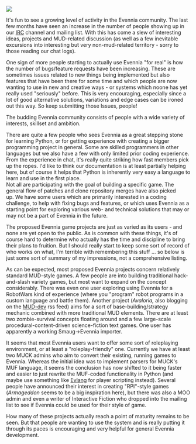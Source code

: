 [![](https://2.bp.blogspot.com/-ETdBSHZJeKM/UG67GMElKvI/AAAAAAAABxI/J-PZhdCZDhU/s320/800px-Billard.JPG)](https://2.bp.blogspot.com/-ETdBSHZJeKM/UG67GMElKvI/AAAAAAAABxI/J-PZhdCZDhU/s1600/800px-Billard.JPG)

It's fun to see a growing level of activity in the Evennia community. The last few months have seen an increase in the number of people showing up in our [IRC](http://webchat.freenode.net/?channels=evennia) channel and mailing list. With this has come a slew of interesting ideas, projects and MUD-related discussion (as well as a few inevitable excursions into interesting but very non-mud-related territory - sorry to those reading our chat logs).  
  
One sign of more people starting to actually use Evennia "for real" is how the number of bugs/feature requests have been increasing. These are sometimes issues related to new things being implemented but also features that have been there for some time and which people are now wanting to use in new and creative ways - or systems which noone has yet really used "seriously" before. This is very encouraging, especially since a lot of good alternative solutions, variations and edge cases can be ironed out this way. So keep submitting those Issues, people!  
  
  
The budding Evennia community consists of people with a wide variety of interests, skillset and ambition.  
  
There are quite a few people who sees Evennia as a great stepping stone for learning Python, or for getting experience with creating a bigger programming project in general. Some are skilled programmers in other languages but we also have a few with only limited prior coding experience. From the experience in chat, it's really quite striking how fast members pick up the ropes. I'd like to think our documentation is at least partially helping here, but of course it helps that Python is inherently very easy a language to learn and use in the first place.  
Not all are participating with the goal of building a specific game. The general flow of patches and clone repository merges have also picked up. We have some users which are primarily interested in a coding challenge, to help with fixing bugs and features, or which uses Evennia as a starting point for exploring various web- and technical solutions that may or may not be a part of Evennia in the future.  
  
  
The proposed Evennia game projects are just as varied as its users - and none are yet open to the public. As is common with these things, it's of course hard to determine who actually has the time and discipline to bring their plans to fruition. But I should really start to keep some sort of record of who works on what, I'm terrible with remembering this stuff ... so below is just some sort of summary of my impressions, not a comprehensive listing.  
  
As can be expected, most proposed Evennia projects concern relatively standard MUD-style games. A few people are into building traditional hack-and-slash variety games, but most want to expand on the concept considerably. There was even one user exploring using Evennia for a RobotWars kind of experience (where you "program" robot programs in a custom language and battle them). Another project (_Avaloria,_ also blogging on the [MUD-dev](http://planet-muddev.disinterest.org/) rss feed) aims for a sort of base-building/strategy mechanic combined with more traditional MUD elements. There are at least two zombie-survival concepts floating around and a few large-scale procedural-content-driven science-fiction text games. One user has apparently a working Smaug->Evennia importer.  
  
It seems that most Evennia users want to offer some sort of roleplaying environment, or at least a "roleplay-friendly" one. Currently we have at least two MUCK admins who aim to convert their existing, running games to Evennia. Whereas the initial idea was to implement parsers for MUCK's MUF language, it seems the conclusion has now shifted to it being faster and easier to just rewrite the MUF-coded functionality in Python (and maybe use something like [Evlang](http://evennia.blogspot.se/2012/06/coding-from-inside.html) for player scripting instead). Several people have announced their interest in creating "RPI"-style games (_Armageddon_ seems to be a big inspiration here), but there was also a MOO admin and even a writer of Interactive Fiction who dropped into the mailing list to see if Evennia could be used for their style of game.  
  
How many of these projects actually reach a point of maturity remains to be seen. But that people are wanting to use the system and is really putting it through its paces is encouraging and very helpful for general Evennia development.